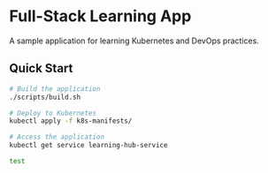 # Full-Stack Learning App

A sample application for learning Kubernetes and DevOps practices.

## Quick Start
```bash
# Build the application
./scripts/build.sh

# Deploy to Kubernetes
kubectl apply -f k8s-manifests/

# Access the application
kubectl get service learning-hub-service

test
